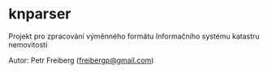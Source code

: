 knparser
========

Projekt pro zpracování výměnného formátu Informačního systému katastru  nemovitostí

Autor: Petr Freiberg (freibergp@gmail.com)
